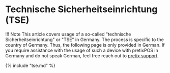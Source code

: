 # Technische Sicherheitseinrichtung (TSE)

!!! Note 
    This article covers usage of a so-called "technische Sicherheitseinrichtung" or "TSE" in Germany. 
    The process is specific to the country of Germany. 
    Thus, the following page is only provided in German. 
    If you require assistance with the usage of such a device with pretixPOS in Germany and do not speak German, feel free reach out to [pretix support](mailto:support@pretix.eu). 

{% include "tse.md" %}